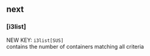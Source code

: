 ## next

### [i3list]
NEW KEY: `i3list[SUS]`  
contains the number of containers matching all criteria
